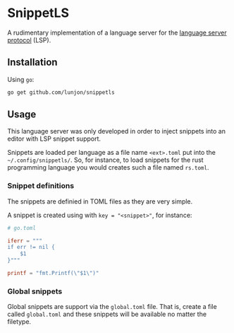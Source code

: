 # SnippetLS

A rudimentary implementation of a language server for the [language server protocol](https://microsoft.github.io/language-server-protocol/) (LSP).

## Installation

Using `go`:
```sh
go get github.com/lunjon/snippetls
```

## Usage

This language server was only developed in order to inject snippets into an editor with LSP snippet support.

Snippets are loaded per language as a file name `<ext>.toml` put into the `~/.config/snippetls/`.
So, for instance, to load snippets for the rust programming language you would creates such a file named `rs.toml`.

### Snippet definitions
The snippets are definied in TOML files as they are very simple.

A snippet is created using with `key = "<snippet>"`, for instance:

```toml
# go.toml

iferr = """
if err != nil {
    $1 
}"""

printf = "fmt.Printf(\"$1\")"
```

### Global snippets
Global snippets are support via the `global.toml` file. That is,
create a file called `global.toml` and these snippets will be available no matter
the filetype.
